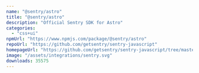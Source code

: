 ```yaml
---
name: "@sentry/astro"
title: "@sentry/astro"
description: "Official Sentry SDK for Astro"
categories:
  - "css+ui"
npmUrl: "https://www.npmjs.com/package/@sentry/astro"
repoUrl: "https://github.com/getsentry/sentry-javascript"
homepageUrl: "https://github.com/getsentry/sentry-javascript/tree/master/packages/astro"
image: "/assets/integrations/sentry.svg"
downloads: 35575
---
```

